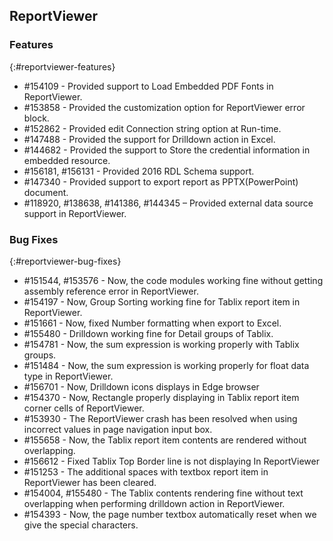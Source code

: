 ## ReportViewer

### Features
{:#reportviewer-features}

* \#154109 - Provided support to Load Embedded PDF Fonts in ReportViewer.
* \#153858 - Provided the customization option for ReportViewer error block.
* \#152862 - Provided edit Connection string option at Run-time.
* \#147488 - Provided the support for Drilldown action in Excel.
* \#144682 - Provided the support to Store the credential information in embedded resource. 
* \#156181, #156131 - Provided 2016 RDL Schema  support.
* \#147340 - Provided support to export report as PPTX(PowerPoint) document.
* \#118920, #138638, #141386, #144345 – Provided external data source support in ReportViewer.

### Bug Fixes
{:#reportviewer-bug-fixes}

* \#151544, #153576 - Now, the code modules working fine without getting assembly reference error in ReportViewer.
* \#154197 - Now, Group Sorting working fine for Tablix report item in ReportViewer.
* \#151661 - Now, fixed Number formatting when export to Excel.
* \#155480 - Drilldown working fine for Detail groups of Tablix.
* \#154781 - Now, the sum expression is working properly with Tablix groups.
* \#151484 - Now, the sum expression is working properly for float data type in ReportViewer.
* \#156701 - Now, Drilldown icons displays in Edge browser
* \#154370 - Now, Rectangle properly displaying in Tablix report item corner cells of ReportViewer.
* \#153930 - The ReportViewer crash has been resolved when using incorrect values in page navigation input box.
* \#155658 - Now, the Tablix report item contents are rendered without overlapping.
* \#156612 - Fixed Tablix Top Border line is not displaying In ReportViewer
* \#151253 - The additional spaces with textbox report item in ReportViewer has been cleared.
* \#154004, #155480 - The Tablix contents rendering fine without text overlapping when performing drilldown action in ReportViewer.
* \#154393 - Now, the page number textbox automatically reset when we give the special characters.
